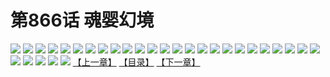 # 第866话 魂婴幻境
![](https://mhpic.xiaomingtaiji.net/comic/D/斗破苍穹/第866话F0_282491/1.jpg-zymk.middle.webp)
![](https://mhpic.xiaomingtaiji.net/comic/D/斗破苍穹/第866话F0_282491/2.jpg-zymk.middle.webp)
![](https://mhpic.xiaomingtaiji.net/comic/D/斗破苍穹/第866话F0_282491/3.jpg-zymk.middle.webp)
![](https://mhpic.xiaomingtaiji.net/comic/D/斗破苍穹/第866话F0_282491/4.jpg-zymk.middle.webp)
![](https://mhpic.xiaomingtaiji.net/comic/D/斗破苍穹/第866话F0_282491/5.jpg-zymk.middle.webp)
![](https://mhpic.xiaomingtaiji.net/comic/D/斗破苍穹/第866话F0_282491/6.jpg-zymk.middle.webp)
![](https://mhpic.xiaomingtaiji.net/comic/D/斗破苍穹/第866话F0_282491/7.jpg-zymk.middle.webp)
![](https://mhpic.xiaomingtaiji.net/comic/D/斗破苍穹/第866话F0_282491/8.jpg-zymk.middle.webp)
![](https://mhpic.xiaomingtaiji.net/comic/D/斗破苍穹/第866话F0_282491/9.jpg-zymk.middle.webp)
![](https://mhpic.xiaomingtaiji.net/comic/D/斗破苍穹/第866话F0_282491/10.jpg-zymk.middle.webp)
![](https://mhpic.xiaomingtaiji.net/comic/D/斗破苍穹/第866话F0_282491/11.jpg-zymk.middle.webp)
![](https://mhpic.xiaomingtaiji.net/comic/D/斗破苍穹/第866话F0_282491/12.jpg-zymk.middle.webp)
![](https://mhpic.xiaomingtaiji.net/comic/D/斗破苍穹/第866话F0_282491/13.jpg-zymk.middle.webp)
![](https://mhpic.xiaomingtaiji.net/comic/D/斗破苍穹/第866话F0_282491/14.jpg-zymk.middle.webp)
![](https://mhpic.xiaomingtaiji.net/comic/D/斗破苍穹/第866话F0_282491/15.jpg-zymk.middle.webp)
![](https://mhpic.xiaomingtaiji.net/comic/D/斗破苍穹/第866话F0_282491/16.jpg-zymk.middle.webp)
![](https://mhpic.xiaomingtaiji.net/comic/D/斗破苍穹/第866话F0_282491/17.jpg-zymk.middle.webp)
![](https://mhpic.xiaomingtaiji.net/comic/D/斗破苍穹/第866话F0_282491/18.jpg-zymk.middle.webp)
![](https://mhpic.xiaomingtaiji.net/comic/D/斗破苍穹/第866话F0_282491/19.jpg-zymk.middle.webp)
![](https://mhpic.xiaomingtaiji.net/comic/D/斗破苍穹/第866话F0_282491/20.jpg-zymk.middle.webp)
![](https://mhpic.xiaomingtaiji.net/comic/D/斗破苍穹/第866话F0_282491/21.jpg-zymk.middle.webp)
![](https://mhpic.xiaomingtaiji.net/comic/D/斗破苍穹/第866话F0_282491/22.jpg-zymk.middle.webp)
![](https://mhpic.xiaomingtaiji.net/comic/D/斗破苍穹/第866话F0_282491/23.jpg-zymk.middle.webp)
![](https://mhpic.xiaomingtaiji.net/comic/D/斗破苍穹/第866话F0_282491/24.jpg-zymk.middle.webp)
![](https://mhpic.xiaomingtaiji.net/comic/D/斗破苍穹/第866话F0_282491/25.jpg-zymk.middle.webp)
![](https://mhpic.xiaomingtaiji.net/comic/D/斗破苍穹/第866话F0_282491/26.jpg-zymk.middle.webp)
![](https://mhpic.xiaomingtaiji.net/comic/D/斗破苍穹/第866话F0_282491/27.jpg-zymk.middle.webp)
![](https://mhpic.xiaomingtaiji.net/comic/D/斗破苍穹/第866话F0_282491/28.jpg-zymk.middle.webp)
![](https://mhpic.xiaomingtaiji.net/comic/D/斗破苍穹/第866话F0_282491/29.jpg-zymk.middle.webp)
![](https://mhpic.xiaomingtaiji.net/comic/D/斗破苍穹/第866话F0_282491/30.jpg-zymk.middle.webp)
[【上一章】](./869.md)
[【目录】](./README.md)
[【下一章】](./871.md)
